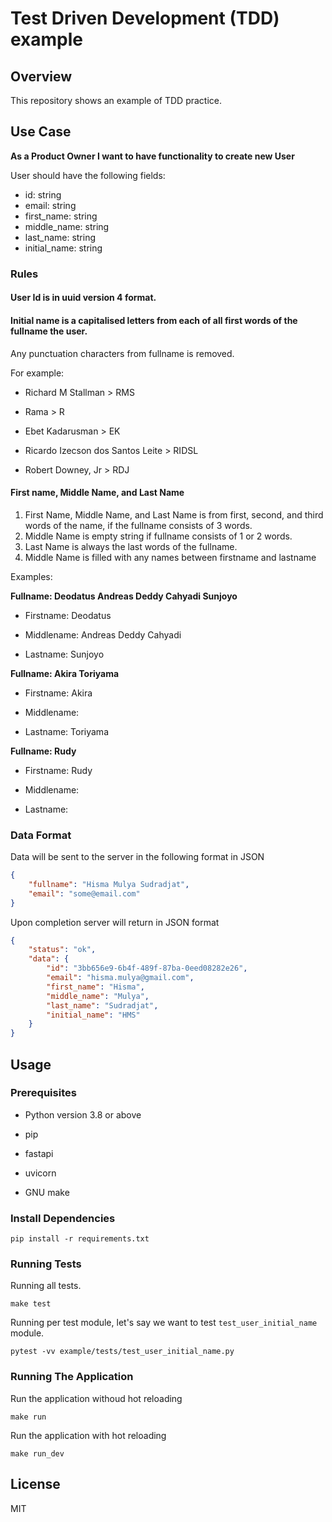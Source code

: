 # Test Driven Development (TDD) example

## Overview

This repository shows an example of TDD practice.

## Use Case

**As a Product Owner I want to have functionality to create new User**

User should have the following fields:

- id: string
- email: string
- first_name: string
- middle_name: string
- last_name: string
- initial_name: string

### Rules

#### User Id is in uuid version 4 format.

#### Initial name is a capitalised letters from each of all first words of the fullname the user.

Any punctuation characters from fullname is removed.

For example:

- Richard M Stallman > RMS

- Rama > R

- Ebet Kadarusman > EK

- Ricardo Izecson dos Santos Leite > RIDSL

- Robert Downey, Jr > RDJ

#### First name, Middle Name, and Last Name 

1. First Name, Middle Name, and Last Name is from first, second, and third words of the name, if the fullname consists of 3 words.
2. Middle Name is empty string if fullname consists of 1 or 2 words.
3. Last Name is always the last words of the fullname. 
4. Middle Name is filled with any names between firstname and lastname

Examples:

**Fullname: Deodatus Andreas Deddy Cahyadi Sunjoyo**

- Firstname: Deodatus

- Middlename: Andreas Deddy Cahyadi

- Lastname: Sunjoyo


**Fullname: Akira Toriyama**

- Firstname: Akira

- Middlename: <empty string>

- Lastname: Toriyama


**Fullname: Rudy**

- Firstname: Rudy

- Middlename: <empty string>

- Lastname: <empty string>


### Data Format

Data will be sent to the server in the following format in JSON

```json
{
    "fullname": "Hisma Mulya Sudradjat",
    "email": "some@email.com"
}
```

Upon completion server will return in JSON format

```json
{
    "status": "ok",
    "data": {
        "id": "3bb656e9-6b4f-489f-87ba-0eed08282e26",
        "email": "hisma.mulya@gmail.com",
        "first_name": "Hisma",
        "middle_name": "Mulya",
        "last_name": "Sudradjat",
        "initial_name": "HMS"
    }
}
```

## Usage

### Prerequisites

- Python version 3.8 or above

- pip

- fastapi

- uvicorn

- GNU make

### Install Dependencies

```shell
pip install -r requirements.txt
```

### Running Tests

Running all tests.

```shell
make test
```

Running per test module, let's say we want to test `test_user_initial_name` module.

```shell
pytest -vv example/tests/test_user_initial_name.py
```

### Running The Application

Run the application withoud hot reloading

```shell
make run
```

Run the application with hot reloading

```shell
make run_dev
```

## License

MIT

